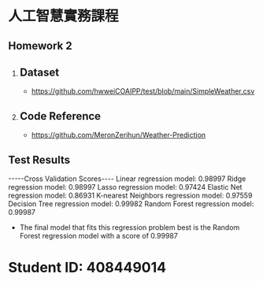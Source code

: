 # 人工智慧實務課程

## Homework 2
1. Dataset
    -
      - https://github.com/hwweiCOAIPP/test/blob/main/SimpleWeather.csv
2. Code Reference
    -
      - https://github.com/MeronZerihun/Weather-Prediction

## Test Results

-----Cross Validation Scores----
Linear regression model: 0.98997
Ridge regression model: 0.98997
Lasso regression model: 0.97424
Elastic Net regression model: 0.86931
K-nearest Neighbors regression model: 0.97559
Decision Tree regression model: 0.99982
Random Forest regression model: 0.99987

- The final model that fits this regression problem best is the Random Forest regression model with a score of 0.99987

# Student ID: 408449014
